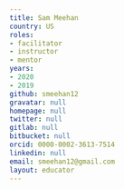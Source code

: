 ```yaml
---
title: Sam Meehan
country: US
roles:
- facilitator
- instructor
- mentor
years:
- 2020
- 2019
github: smeehan12
gravatar: null
homepage: null
twitter: null
gitlab: null
bitbucket: null
orcid: 0000-0002-3613-7514
linkedin: null
email: smeehan12@gmail.com
layout: educator
---
```


<!-- Write something about yourself here (if you want)!
You can use Markdown syntax to style this page.
-->